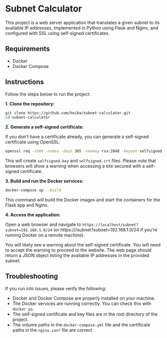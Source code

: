 # Subnet Calculator
This project is a web server application that translates a given subnet to its available IP addresses, implemented in Python using Flask and Nginx, and configured with SSL using self-signed certificates.

## Requirements

- Docker
- Docker Compose

## Instructions

Follow the steps below to run the project:

**1. Clone the repository:**

```bash
git clone https://github.com/heiba/subnet-calculator.git
cd subnet-calculator
```

**2. Generate a self-signed certificate:**

If you don't have a certificate already, you can generate a self-signed certificate using OpenSSL:

```bash
openssl req -x509 -nodes -days 365 -newkey rsa:2048 -keyout selfsigned.key -out selfsigned.crt
```

This will create `selfsigned.key` and `selfsigned.crt` files. Please note that browsers will show a warning when accessing a site secured with a self-signed certificate.

**3. Build and run the Docker services:**

```bash
docker-compose up --build
```

This command will build the Docker images and start the containers for the Flask app and Nginx.

**4. Access the application:**

Open a web browser and navigate to `https://localhost/subnet?subnet=192.168.1.0/24` (or https://<your-server-ip>/subnet?subnet=192.168.1.0/24 if you're running Docker on a remote machine).

You will likely see a warning about the self-signed certificate. You will need to accept the warning to proceed to the website. The web page should return a JSON object listing the available IP addresses in the provided subnet.

## Troubleshooting

If you run into issues, please verify the following:

- Docker and Docker Compose are properly installed on your machine.
- The Docker services are running correctly. You can check this with `docker ps`.
- The self-signed certificate and key files are in the root directory of the project.
- The volume paths in the `docker-compose.yml` file and the certificate paths in the `nginx.conf` file are correct.